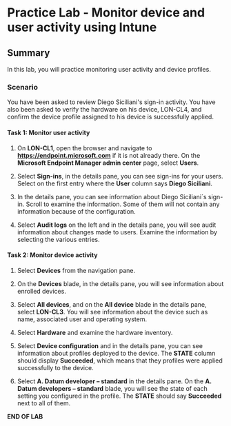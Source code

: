 # Practice Lab - Monitor device and user activity using Intune

## Summary

In this lab, you will practice monitoring user activity and device profiles.

### Scenario

You have been asked to review Diego Siciliani's sign-in activity.  You have also been asked to verify the hardware on his device, LON-CL4, and confirm the device profile assigned to his device is successfully applied. 

#### Task 1: Monitor user activity

1.  On **LON-CL1**, open the browser and navigate to **https://endpoint.microsoft.com**
    if it is not already there. On the **Microsoft Endpoint Manager admin center** page, select **Users**.

2.  Select **Sign-ins**, in the details pane, you can see sign-ins for your
    users. Select on the first entry where the **User** column says **Diego Siciliani**.

3.  In the details pane, you can see information about Diego Siciliani´s
    sign-in. Scroll to examine the information. Some of them will not contain
    any information because of the configuration.

4.  Select **Audit logs** on the left and in the details pane, you will see audit information
    about changes made to users. Examine the information by selecting the various
    entries.

#### Task 2: Monitor device activity

1.  Select **Devices** from the navigation pane.

2.  On the **Devices** blade, in the details pane, you will see information
    about enrolled devices.

3.  Select **All devices**, and on the **All device** blade in the details pane,
    select **LON-CL3**. You will see information about the device such as name,
    associated user and operating system.

4.  Select **Hardware** and examine the hardware inventory.

5.  Select **Device configuration** and in the details pane, you can see
    information about profiles deployed to the device. The **STATE** column
    should display **Succeeded**, which means that they profiles were applied
    successfully to the device.

6.  Select **A. Datum developer – standard** in the details pane. On the **A.
    Datum developers – standard** blade, you will see the state of each setting
    you configured in the profile. The **STATE** should say **Succeeded** next
    to all of them.

**END OF LAB**
